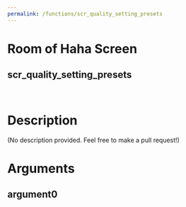 ```yaml
---
permalink: /functions/scr_quality_setting_presets
---
```

# Room of Haha Screen  
## scr_quality_setting_presets  
&nbsp;  
# Description  
(No description provided. Feel free to make a pull request!) 
&nbsp;  
# Arguments
## argument0

&nbsp;  


